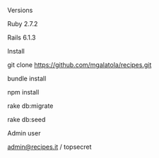 Versions


Ruby 2.7.2

Rails 6.1.3


Install

git clone https://github.com/mgalatola/recipes.git

bundle install

npm install

rake db:migrate

rake db:seed


Admin user

admin@recipes.it / topsecret
